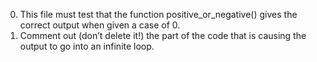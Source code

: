 0. This file must test that the function positive_or_negative() gives the correct output when given a case of 0.
1.  Comment out (don’t delete it!) the part of the code that is causing the output to go into an infinite loop.
